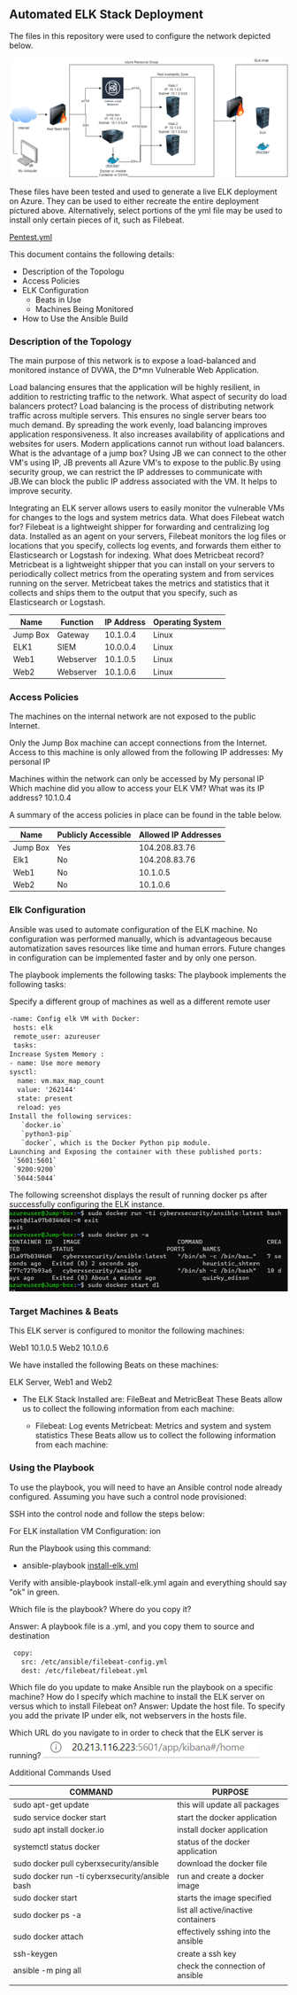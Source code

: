 ## Automated ELK Stack Deployment

The files in this repository were used to configure the network depicted below.

![](Diagrams/VM_Diagram.png)

These files have been tested and used to generate a live ELK deployment on Azure. They can be used to either recreate the entire deployment pictured above. Alternatively, select portions of the yml file may be used to install only certain pieces of it, such as Filebeat.

  [Pentest.yml](Ansible/Pentest.yml)

This document contains the following details:
- Description of the Topologu
- Access Policies
- ELK Configuration
  - Beats in Use
  - Machines Being Monitored
- How to Use the Ansible Build


### Description of the Topology

The main purpose of this network is to expose a load-balanced and monitored instance of DVWA, the D*mn Vulnerable Web Application.

Load balancing ensures that the application will be highly resilient, in addition to restricting traffic to the network.
What aspect of security do load balancers protect?
Load balancing is the process of distributing network traffic across multiple servers. This ensures no single server bears too much demand. By spreading the work evenly, load balancing improves application responsiveness. It also increases availability of applications and websites for users. Modern applications cannot run without load balancers.
What is the advantage of a jump box? 
Using JB we can connect to the other VM's using IP, JB prevents all Azure VM's to expose to the public.By using security group, we can restrict the IP addresses to communicate with JB.We can block the public IP address associated with the VM. It helps to improve security.

Integrating an ELK server allows users to easily monitor the vulnerable VMs for changes to the logs and system metrics data.
What does Filebeat watch for?
Filebeat is a lightweight shipper for forwarding and centralizing log data. Installed as an agent on your servers, Filebeat monitors the log files or locations that you specify, collects log events, and forwards them either to Elasticsearch or Logstash for indexing.
What does Metricbeat record?
Metricbeat is a lightweight shipper that you can install on your servers to periodically collect metrics from the operating system and from services running on the server. Metricbeat takes the metrics and statistics that it collects and ships them to the output that you specify, such as Elasticsearch or Logstash.



| Name     | Function | IP Address | Operating System |
|----------|----------|------------|------------------|
| Jump Box | Gateway  | 10.1.0.4   | Linux            |
| ELK1     | SIEM         | 10.0.0.4   | Linux            |
| Web1     | Webserver         | 10.1.0.5   | Linux            |
| Web2     | Webserver         | 10.1.0.6   | Linux            |

### Access Policies

The machines on the internal network are not exposed to the public Internet. 

Only the Jump Box machine can accept connections from the Internet. Access to this machine is only allowed from the following IP addresses:
My personal IP 


Machines within the network can only be accessed by 
My personal IP
Which machine did you allow to access your ELK VM? What was its IP address? 10.1.0.4

A summary of the access policies in place can be found in the table below.

| Name     | Publicly Accessible | Allowed IP Addresses |
|----------|---------------------|----------------------|
| Jump Box | Yes                 | 104.208.83.76
   Elk1    |  No                 |  104.208.83.76 
|  Web1        |   No                  | 10.1.0.5                     |
|  Web2        |   No                  | 10.1.0.6                     |

### Elk Configuration

Ansible was used to automate configuration of the ELK machine. No configuration was performed manually, which is advantageous because automatization saves resources like time and human errors. Future changes in configuration can be implemented faster and by only one person.

The playbook implements the following tasks:
The playbook implements the following tasks:

Specify a different group of machines as well as a different remote user
```
-name: Config elk VM with Docker:
 hosts: elk
 remote_user: azureuser
 tasks:
Increase System Memory :
- name: Use more memory
sysctl:
  name: vm.max_map_count
  value: '262144'
  state: present
  reload: yes
Install the following services:
   `docker.io`
   `python3-pip`
   `docker`, which is the Docker Python pip module.
Launching and Exposing the container with these published ports:
 `5601:5601` 
 `9200:9200`
 `5044:5044`
 ```
The following screenshot displays the result of running docker ps after successfully configuring the ELK instance.
![Screenshot](Diagrams/Docker1.png)
### Target Machines & Beats

This ELK server is configured to monitor the following machines:

Web1 	  10.1.0.5
Web2		10.1.0.6

We have installed the following Beats on these machines:

ELK Server, Web1 and Web2

- The ELK Stack Installed are: FileBeat and MetricBeat
These Beats allow us to collect the following information from each machine:

  - Filebeat: Log events
Metricbeat: Metrics and system and system statistics
These Beats allow us to collect the following information from each machine:


### Using the Playbook

To use the playbook, you will need to have an Ansible control node already configured. Assuming you have such a control node provisioned:

SSH into the control node and follow the steps below:

For ELK installation VM Configuration:
ion


Run the Playbook using this command:                      
  - ansible-playbook [install-elk.yml](Ansible/Elk.yml)

Verify with ansible-playbook install-elk.yml again and everything should say "ok" in green.

Which file is the playbook? Where do you copy it?

Answer: A playbook file is a .yml, and you copy them to source and destination

     copy:
       src: /etc/ansible/filebeat-config.yml
       dest: /etc/filebeat/filebeat.yml
Which file do you update to make Ansible run the playbook on a specific machine? How do I specify which machine to install the ELK server on versus which to install Filebeat on?
Answer: Update the host file. To specify you add the private IP under elk, not webservers in the hosts file.

Which URL do you navigate to in order to check that the ELK server is running?
![Diagram](Diagrams/Kibana%20screenshot.png)

Additional Commands Used

| COMMAND	 | PURPOSE   | 
|---|---|
|  sudo apt-get update | this will update all packages  |  
|  sudo service docker start |  start the docker application |
|  sudo apt install docker.io | install docker application  |   
|  systemctl status docker | status of the docker application  |   
|  sudo docker pull cyberxsecurity/ansible | download the docker file  |
|  sudo docker run -ti cyberxsecurity/ansible bash | run and create a docker image  |
| sudo docker start  | starts the image specified  |
|  sudo docker ps -a | list all active/inactive containers  |
|  sudo docker attach | effectively sshing into the ansible  |
|  ssh-keygen | create a ssh key  |
| ansible -m ping all  | check the connection of ansible  |
|                       |                                 |